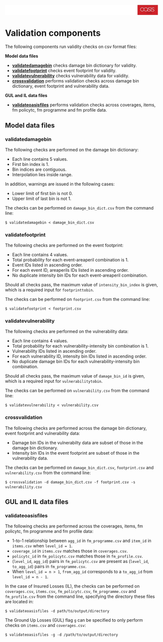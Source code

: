 ![alt text](../img/banner.jpg "banner")
# Validation components <a id="validationcomponents"></a>

The following components run validity checks on csv format files:

**Model data files**
* **[validatedamagebin](#validatedamagebin)** checks damage bin dictionary for validity.
* **[validatefootprint](#validatefootprint)** checks event footprint for validity.
* **[validatevulnerability](#validatevulnerability)** checks vulnerability data for validity.
* **[crossvalidation](#crossvalidation)** performs validation checks across damage bin dictionary, event footprint and vulnerability data.

**GUL and IL data files**
* **[validateoasisfiles](#validateoasisfiles)** performs validation checks across coverages, items, fm policytc, fm programme and fm profile data.

## Model data files

<a id="validatedamagebin"></a>
### validatedamagebin
The following checks are performed on the damage bin dictionary:

* Each line contains 5 values.
* First bin index is 1.
* Bin indices are contiguous.
* Interpolation lies inside range.

In addition, warnings are issued in the following cases:

* Lower limit of first bin is not 0.
* Upper limit of last bin is not 1.

The checks can be performed on `damage_bin_dict.csv` from the command line:

```
$ validatedamagebin < damage_bin_dict.csv
```

<a id="validatefootprint"></a>
### validatefootprint
The following checks are performed on the event footprint:

* Each line contains 4 values.
* Total probability for each event-areaperil combination is 1.
* Event IDs listed in ascending order.
* For each event ID, areaperils IDs listed in ascending order.
* No duplicate intensity bin IDs for each event-areaperil combination.

Should all checks pass, the maximum value of `intensity_bin_index` is given, which is a required input for `footprinttobin`.

The checks can be performed on `footprint.csv` from the command line:

```
$ validatefootprint < footprint.csv
```

<a id="validatevulnerability"></a>
### validatevulnerability
The following checks are performed on the vulnerability data:

* Each line contains 4 values.
* Total probability for each vulnerability-intensity bin combination is 1.
* Vulnerability IDs listed in ascending order.
* For each vulnerability ID, intensity bin IDs listed in ascending order.
* No duplicate damage bin IDs for each vulnerability-intensity bin combination.

Should all checks pass, the maximum value of `damage_bin_id` is given, which is a required input for `vulnerabilitytobin`.

The checks can be performed on `vulnerability.csv` from the command line:

```
$ validatevulnerability < vulnerability.csv
```

<a id="crossvalidation"></a>
### crossvalidation
The following checks are performed across the damage bin dictionary, event footprint and vulnerability data:

* Damage bin IDs in the vulnerabilty data are subset of those in the damage bin dictionary.
* Intensity bin IDs in the event footprint are subset of those in the vulnerability data.

The checks can be performed on `damage_bin_dict.csv`, `footprint.csv` and `vulnerability.csv` from the command line:

```
$ crossvalidation -d damage_bin_dict.csv -f footprint.csv -s vulnerability.csv
```

## GUL and IL data files

<a id="validateoasisfiles"></a>
### validateoasisfiles
The following checks are performed across the coverages, items, fm policytc, fm programme and fm profile data:

* 1-to-1 relationship between `agg_id` in `fm_programme.csv` and `item_id` in `items.csv` when `level_id = 1`.
* `coverage_id` in `items.csv` matches those in `coverages.csv`.
* `policytc_id` in `fm_policytc.csv` matches those in `fm_profile.csv`.
* (`level_id`, `agg_id`) pairs in `fm_policytc.csv` are present as (`level_id`, `to_agg_id`) pairs in `fm_programme.csv`.
* When `level_id = n > 1`, `from_agg_id` corresponds to a `to_agg_id` from `level_id = n - 1`.

In the case of Insured Losses (IL), the checks can be performed on `coverages.csv`, `items.csv`, `fm_policytc.csv`, `fm_programme.csv` and `fm_profile.csv` from the command line, specifying the directory these files are located in:

```
$ validateoasisfiles -d path/to/output/directory
```

The Ground Up Losses (GUL) flag `g` can be specified to only perform checks on `items.csv` and `coverages.csv`:

```
$ validateoasisfiles -g -d /path/to/output/directory
```
